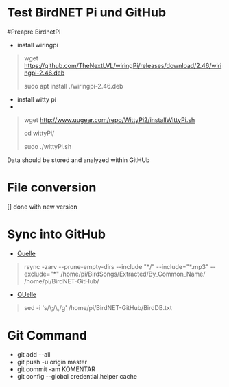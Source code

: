 # Test BirdNET Pi und GitHub

#Preapre BirdnetPI
* install wiringpi 
> wget https://github.com/TheNextLVL/wiringPi/releases/download/2.46/wiringpi-2.46.deb
> 
> sudo apt install ./wiringpi-2.46.deb
* install witty pi 
* 
> wget http://www.uugear.com/repo/WittyPi2/installWittyPi.sh
> 
> cd wittyPi/
> 
> sudo ./wittyPi.sh 
> 
Data should be stored and analyzed within GitHUb
# File conversion
[] done with new version

# Sync into GitHub
* [Quelle](https://stackoverflow.com/questions/11111562/rsync-copy-over-only-certain-types-of-files-using-include-option) 
> rsync -zarv --prune-empty-dirs --include "\*/" --include="\*.mp3" --exclude="*" /home/pi/BirdSongs/Extracted/By_Common_Name/ /home/pi/BirdNET-GitHub/
* [QUelle](https://stackoverflow.com/questions/38593855/replacing-commas-in-a-csv-file-with-sed-for-mongoimport) 
 > sed -i 's/\\;/\\,/g' /home/pi/BirdNET-GitHub/BirdDB.txt 

# Git Command
* git add --all
* git push -u origin master
* git commit -am KOMENTAR
* git config --global credential.helper cache
